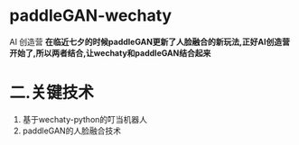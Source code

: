 # paddleGAN-wechaty
AI 创造营
 **在临近七夕的时候paddleGAN更新了人脸融合的新玩法,正好AI创造营开始了,所以两者结合,让wechaty和paddleGAN结合起来**

# 二.关键技术

1. 基于wechaty-python的叮当机器人
2. paddleGAN的人脸融合技术











